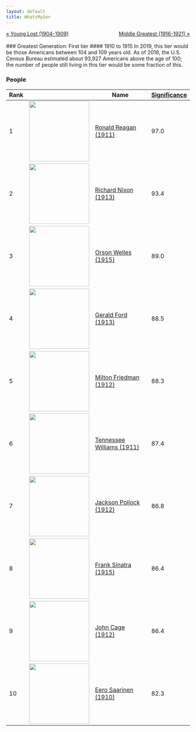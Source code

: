 ```yaml
---
layout: default
title: WhatsMyGen
---
```

<div style="overflow: hidden"><a href="/mike-gen/generations/lost-young.html" class="previous" style="float: left !important">&laquo; Young Lost (1904-1909)</a><a href="/mike-gen/generations/greatest-middle.html" class="next" style="float: right !important">Middle Greatest (1916-1921) &raquo;</a></div>
<br>
### Greatest Generation: First tier
#### 1910 to 1915
In 2019, this tier would be those Americans between 104 and 109 years old. As of 2018, the U.S. Census Bureau estimated about 93,927 Americans above the age of 100; the number of people still living in this tier would be some fraction of this.

### People

Rank |     | Name                               | <a href="/mike-gen/FAQ.html#Significance">Significance</a> 
---- | --- | ---------------------------------- | -------- 
1    | <img src="https://upload.wikimedia.org/wikipedia/commons/1/16/Official_Portrait_of_President_Reagan_1981.jpg" width="165" /> | [Ronald Reagan (1911)](https://en.wikipedia.org/wiki/Ronald_Reagan) | 97.0
2    | <img src="https://upload.wikimedia.org/wikipedia/commons/e/ec/Richard_Nixon_presidential_portrait.jpg" width="165" /> | [Richard Nixon (1913)](https://en.wikipedia.org/wiki/Richard_Nixon) | 93.4
3    | <img src="https://upload.wikimedia.org/wikipedia/commons/f/ff/Orson_Welles_1937.jpg" width="165" /> | [Orson Welles (1915)](https://en.wikipedia.org/wiki/Orson_Welles) | 89.0
4    | <img src="https://upload.wikimedia.org/wikipedia/commons/3/36/Gerald_Ford_presidential_portrait_%28cropped%29.jpg" width="165" /> | [Gerald Ford (1913)](https://en.wikipedia.org/wiki/Gerald_Ford) | 88.5
5    | <img src="https://upload.wikimedia.org/wikipedia/commons/2/20/Portrait_of_Milton_Friedman.jpg" width="165" /> | [Milton Friedman (1912)](https://en.wikipedia.org/wiki/Milton_Friedman) | 88.3
6    | <img src="https://upload.wikimedia.org/wikipedia/commons/7/78/Tennessee_Williams_NYWTS.jpg" width="165" /> | [Tennessee Williams (1911)](https://en.wikipedia.org/wiki/Tennessee_Williams) | 87.4
7    | <img src="https://upload.wikimedia.org/wikipedia/en/4/42/Namuth_-_Pollock.jpg" width="165" /> | [Jackson Pollock (1912)](https://en.wikipedia.org/wiki/Jackson_Pollock) | 86.8
8    | <img src="https://upload.wikimedia.org/wikipedia/commons/a/af/Frank_Sinatra_%2757.jpg" width="165" /> | [Frank Sinatra (1915)](https://en.wikipedia.org/wiki/Frank_Sinatra) | 86.4
9    | <img src="https://upload.wikimedia.org/wikipedia/commons/2/23/John_Cage_%281988%29.jpg" width="165" /> | [John Cage (1912)](https://en.wikipedia.org/wiki/John_Cage) | 86.4
10   | <img src="https://upload.wikimedia.org/wikipedia/commons/0/06/Eero-Saarinen.jpg" width="165" /> | [Eero Saarinen (1910)](https://en.wikipedia.org/wiki/Eero_Saarinen) | 82.3


